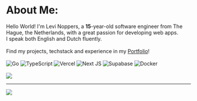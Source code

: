 # About Me:
Hello World! I'm Levi Noppers, a **15**-year-old software engineer from The Hague, the Netherlands, with a great passion for developing web apps.<br>I speak both English and Dutch fluently.<br><br>Find my projects, techstack and experience in my [Portfolio](https://levinoppers.nl/)!
<br>
<br/>
![Go](https://img.shields.io/badge/go-%2300ADD8.svg?style=for-the-badge&logo=go&logoColor=white)
![TypeScript](https://img.shields.io/badge/typescript-%23007ACC.svg?style=for-the-badge&logo=typescript&logoColor=white) ![Vercel](https://img.shields.io/badge/vercel-%23000000.svg?style=for-the-badge&logo=vercel&logoColor=white) ![Next JS](https://img.shields.io/badge/Next-black?style=for-the-badge&logo=next.js&logoColor=white) ![Supabase](https://img.shields.io/badge/Supabase-3ECF8E?style=for-the-badge&logo=supabase&logoColor=white) ![Docker](https://img.shields.io/badge/docker-%230db7ed.svg?style=for-the-badge&logo=docker&logoColor=white)
<br/>
<br/>
![](https://nirzak-streak-stats.vercel.app/?user=Monkymars&theme=nord&hide_border=true)<br/>


---
[![](https://visitcount.itsvg.in/api?id=Monkymars&icon=0&color=0)](https://visitcount.itsvg.in)

<!-- Proudly created with GPRM ( https://gprm.itsvg.in ) -->
